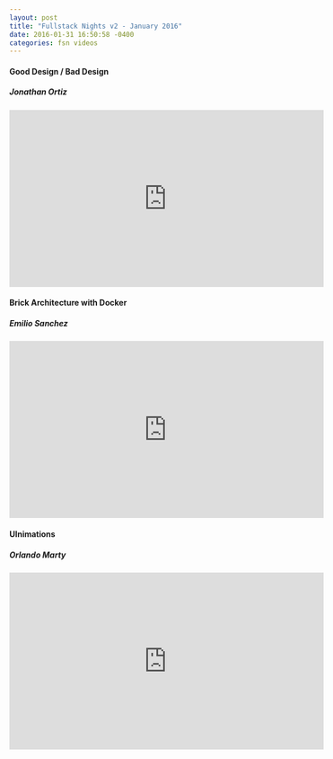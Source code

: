 ```yaml
---
layout: post
title: "Fullstack Nights v2 - January 2016"
date: 2016-01-31 16:50:58 -0400
categories: fsn videos
---
```


<div class="row top-bottom-buffer">
    <div class="col-lg-12 text-center">
        <h4> Good Design / Bad Design</h4>
        <h5> Jonathan Ortiz </h5>
        <iframe width="560" height="315" src="https://www.youtube.com/embed/SLFcY9ZnFjI" frameborder="0" allowfullscreen></iframe>
    </div>
</div>
<div class="row top-bottom-buffer">
    <div class="col-lg-12 text-center">
        <h4> Brick Architecture with Docker</h4>
        <h5> Emilio Sanchez </h5>
        <iframe width="560" height="315" src="https://www.youtube.com/embed/bKWI3joz4Q0" frameborder="0" allowfullscreen></iframe>
    </div>
</div>
<div class="row top-bottom-buffer">
    <div class="col-lg-12 text-center">
        <h4> UInimations</h4>
        <h5> Orlando Marty </h5>
        <iframe width="560" height="315" src="https://www.youtube.com/embed/RItADFNc60g" frameborder="0" allowfullscreen></iframe>
    </div>
</div>
